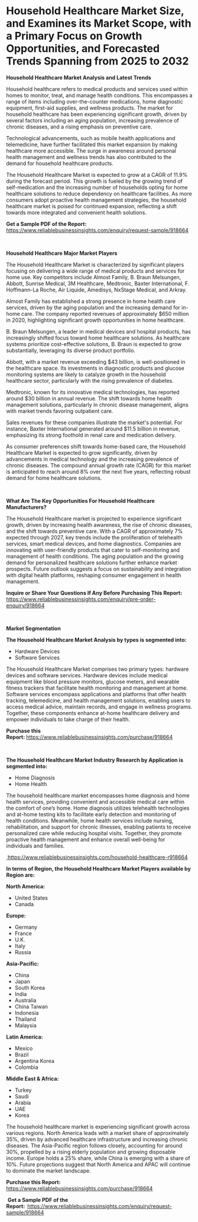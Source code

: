 <p><h1>Household Healthcare Market Size, and Examines its Market Scope, with a Primary Focus on Growth Opportunities, and Forecasted Trends Spanning from 2025 to 2032</h1></p><p><strong>Household Healthcare Market Analysis and Latest Trends</strong></p>
<p><p>Household healthcare refers to medical products and services used within homes to monitor, treat, and manage health conditions. This encompasses a range of items including over-the-counter medications, home diagnostic equipment, first-aid supplies, and wellness products. The market for household healthcare has been experiencing significant growth, driven by several factors including an aging population, increasing prevalence of chronic diseases, and a rising emphasis on preventive care. </p><p>Technological advancements, such as mobile health applications and telemedicine, have further facilitated this market expansion by making healthcare more accessible. The surge in awareness around personal health management and wellness trends has also contributed to the demand for household healthcare products. </p><p>The Household Healthcare Market is expected to grow at a CAGR of 11.9% during the forecast period. This growth is fueled by the growing trend of self-medication and the increasing number of households opting for home healthcare solutions to reduce dependency on healthcare facilities. As more consumers adopt proactive health management strategies, the household healthcare market is poised for continued expansion, reflecting a shift towards more integrated and convenient health solutions.</p></p>
<p><strong>Get a Sample PDF of the Report:&nbsp;</strong> <a href="https://www.reliablebusinessinsights.com/enquiry/request-sample/918664?utm_campaign=3075&utm_medium=2&utm_source=Github&utm_content=ia&utm_term=18042025&utm_id=household-healthcare">https://www.reliablebusinessinsights.com/enquiry/request-sample/918664</a></p>
<p>&nbsp;</p>
<p><strong>Household Healthcare Major Market Players</strong></p>
<p><p>The Household Healthcare Market is characterized by significant players focusing on delivering a wide range of medical products and services for home use. Key competitors include Almost Family, B. Braun Melsungen, Abbott, Sunrise Medical, 3M Healthcare, Medtronic, Baxter International, F. Hoffmann-La Roche, Air Liquide, Amedisys, NxStage Medical, and Arkray.</p><p>Almost Family has established a strong presence in home health care services, driven by the aging population and the increasing demand for in-home care. The company reported revenues of approximately $650 million in 2020, highlighting significant growth opportunities in home healthcare.</p><p>B. Braun Melsungen, a leader in medical devices and hospital products, has increasingly shifted focus toward home healthcare solutions. As healthcare systems prioritize cost-effective solutions, B. Braun is expected to grow substantially, leveraging its diverse product portfolio.</p><p>Abbott, with a market revenue exceeding $43 billion, is well-positioned in the healthcare space. Its investments in diagnostic products and glucose monitoring systems are likely to catalyze growth in the household healthcare sector, particularly with the rising prevalence of diabetes.</p><p>Medtronic, known for its innovative medical technologies, has reported around $30 billion in annual revenue. The shift towards home health management solutions, particularly in chronic disease management, aligns with market trends favoring outpatient care.</p><p>Sales revenues for these companies illustrate the market's potential. For instance, Baxter International generated around $11.5 billion in revenue, emphasizing its strong foothold in renal care and medication delivery.</p><p>As consumer preferences shift towards home-based care, the Household Healthcare Market is expected to grow significantly, driven by advancements in medical technology and the increasing prevalence of chronic diseases. The compound annual growth rate (CAGR) for this market is anticipated to reach around 8% over the next five years, reflecting robust demand for home healthcare solutions.</p></p>
<p>&nbsp;</p>
<p><strong>What Are The Key Opportunities For Household Healthcare Manufacturers?</strong></p>
<p><p>The Household Healthcare market is projected to experience significant growth, driven by increasing health awareness, the rise of chronic diseases, and the shift towards preventive care. With a CAGR of approximately 7% expected through 2027, key trends include the proliferation of telehealth services, smart medical devices, and home diagnostics. Companies are innovating with user-friendly products that cater to self-monitoring and management of health conditions. The aging population and the growing demand for personalized healthcare solutions further enhance market prospects. Future outlook suggests a focus on sustainability and integration with digital health platforms, reshaping consumer engagement in health management.</p></p>
<p><strong>Inquire or Share Your Questions If Any Before Purchasing This Report:</strong> <a href="https://www.reliablebusinessinsights.com/enquiry/pre-order-enquiry/918664?utm_campaign=3075&utm_medium=2&utm_source=Github&utm_content=ia&utm_term=18042025&utm_id=household-healthcare">https://www.reliablebusinessinsights.com/enquiry/pre-order-enquiry/918664</a></p>
<p>&nbsp;</p>
<p><strong>Market Segmentation</strong></p>
<p><strong>The Household Healthcare Market Analysis by types is segmented into:</strong></p>
<p><ul><li>Hardware Devices</li><li>Software Services</li></ul></p>
<p><p>The Household Healthcare Market comprises two primary types: hardware devices and software services. Hardware devices include medical equipment like blood pressure monitors, glucose meters, and wearable fitness trackers that facilitate health monitoring and management at home. Software services encompass applications and platforms that offer health tracking, telemedicine, and health management solutions, enabling users to access medical advice, maintain records, and engage in wellness programs. Together, these components enhance at-home healthcare delivery and empower individuals to take charge of their health.</p></p>
<p><strong>Purchase this Report:&nbsp;</strong><a href="https://www.reliablebusinessinsights.com/purchase/918664?utm_campaign=3075&utm_medium=2&utm_source=Github&utm_content=ia&utm_term=18042025&utm_id=household-healthcare">https://www.reliablebusinessinsights.com/purchase/918664</a></p>
<p>&nbsp;</p>
<p><strong>The Household Healthcare Market Industry Research by Application is segmented into:</strong></p>
<p><ul><li>Home Diagnosis</li><li>Home Health</li></ul></p>
<p><p>The household healthcare market encompasses home diagnosis and home health services, providing convenient and accessible medical care within the comfort of one’s home. Home diagnosis utilizes telehealth technologies and at-home testing kits to facilitate early detection and monitoring of health conditions. Meanwhile, home health services include nursing, rehabilitation, and support for chronic illnesses, enabling patients to receive personalized care while reducing hospital visits. Together, they promote proactive health management and enhance overall well-being for individuals and families.</p></p>
<p><a href="https://www.reliablebusinessinsights.com/household-healthcare-r918664?utm_campaign=3075&utm_medium=2&utm_source=Github&utm_content=ia&utm_term=18042025&utm_id=household-healthcare">&nbsp;https://www.reliablebusinessinsights.com/household-healthcare-r918664</a></p>
<p><strong>In terms of Region, the Household Healthcare Market Players available by Region are:</strong></p>
<p>
    <p> <strong> North America: </strong>
        <ul>
            <li>United States</li>
            <li>Canada</li>
        </ul>
        </p> 
    <p> <strong> Europe: </strong>
        <ul>
            <li>Germany</li>
            <li>France</li>
            <li>U.K.</li>
            <li>Italy</li>
            <li>Russia</li>
        </ul>
        </p> 
    <p> <strong> Asia-Pacific: </strong>
        <ul>
            <li>China</li>
            <li>Japan</li>
            <li>South Korea</li>
            <li>India</li>
            <li>Australia</li>
            <li>China Taiwan</li>
            <li>Indonesia</li>
            <li>Thailand</li>
            <li>Malaysia</li>
        </ul>
        </p> 
    <p> <strong> Latin America: </strong>
        <ul>
            <li>Mexico</li>
            <li>Brazil</li>
            <li>Argentina Korea</li>
            <li>Colombia</li>
        </ul>
        </p> 
    <p> <strong> Middle East & Africa: </strong>
        <ul>
            <li>Turkey</li>
            <li>Saudi</li>
            <li>Arabia</li>
            <li>UAE</li>
            <li>Korea</li>
        </ul>
    </p>
    </p>
<p><p>The household healthcare market is experiencing significant growth across various regions. North America leads with a market share of approximately 35%, driven by advanced healthcare infrastructure and increasing chronic diseases. The Asia-Pacific region follows closely, accounting for around 30%, propelled by a rising elderly population and growing disposable income. Europe holds a 25% share, while China is emerging with a share of 10%. Future projections suggest that North America and APAC will continue to dominate the market landscape.</p></p>
<p><strong>Purchase this Report: </strong><a href="https://www.reliablebusinessinsights.com/purchase/918664?utm_campaign=3075&utm_medium=2&utm_source=Github&utm_content=ia&utm_term=18042025&utm_id=household-healthcare">https://www.reliablebusinessinsights.com/purchase/918664</a></p>
<p>&nbsp;<strong>Get a Sample PDF of the Report:&nbsp;&nbsp;</strong><a href="https://www.reliablebusinessinsights.com/enquiry/request-sample/918664?utm_campaign=3075&utm_medium=2&utm_source=Github&utm_content=ia&utm_term=18042025&utm_id=household-healthcare">https://www.reliablebusinessinsights.com/enquiry/request-sample/918664</a></p>
<p><strong></strong></p>
<p><p></p><p></p><p></p></p>